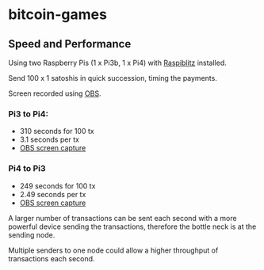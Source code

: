 # bitcoin-games

## Speed and Performance

Using two Raspberry Pis (1 x Pi3b, 1 x Pi4) with [Raspiblitz](https://github.com/rootzoll/raspiblitz) installed.

Send 100 x 1 satoshis in quick succession, timing the payments.

Screen recorded using [OBS](https://obsproject.com/).

### Pi3 to Pi4:

- 310 seconds for 100 tx
- 3.1 seconds per tx
- [OBS screen capture](https://drive.google.com/file/d/1On7HT6nFMuyk1bfPxGob8Qwacrgv_Y2S/view?usp=sharing)

### Pi4 to Pi3

- 249 seconds for 100 tx
- 2.49 seconds per tx
- [OBS screen capture](https://drive.google.com/file/d/1qvNCACuLcW7-H69yW9lCBH7tGuOoC_w6/view?usp=sharing)

A larger number of transactions can be sent each second with a more powerful device sending the transactions, therefore the bottle neck is at the sending node.

Multiple senders to one node could allow a higher throughput of transactions each second.
